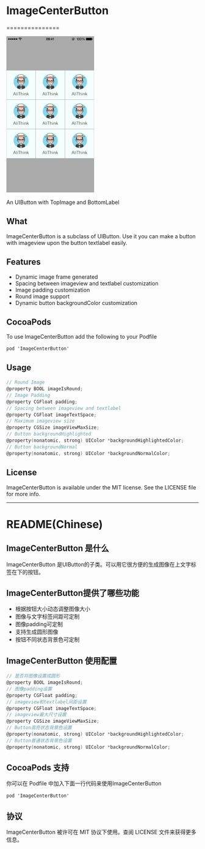 # ImageCenterButton
===============

<img src="ImageCenterButton-demo.gif" width="230" height="408" />

An UIButton with TopImage and BottomLabel
## What

ImageCenterButton is a subclass of UIButton. Use it you can make a button with imageview upon the button textlabel easily.

## Features

* Dynamic image frame generated
* Spacing between imageview and textlabel customization 
* Image padding customization
* Round image support
* Dynamic button backgroundColor customization

## CocoaPods
To use ImageCenterButton add the following to your Podfile

    pod 'ImageCenterButton'

## Usage
```objective-c
// Round Image
@property BOOL imageIsRound;
// Image Padding
@property CGFloat padding;
// Spacing between imageview and textlabel
@property CGFloat imageTextSpace;
// Maximum imageview size
@property CGSize imageViewMaxSize;
// Button backgroundHighlighted
@property(nonatomic, strong) UIColor *backgroundHighlightedColor;
// Button backgroundNormal
@property(nonatomic, strong) UIColor *backgroundNormalColor;
```
 
## License

ImageCenterButton is available under the MIT license. See the LICENSE file for more info.

---
README(Chinese)
==========

## ImageCenterButton 是什么

ImageCenterButton 是UIButton的子类。可以用它很方便的生成图像在上文字标签在下的按钮。

## ImageCenterButton提供了哪些功能

 * 根据按钮大小动态调整图像大小
 * 图像与文字标签间距可定制
 * 图像padding可定制
 * 支持生成圆形图像
 * 按钮不同状态背景色可定制

## ImageCenterButton 使用配置
```objective-c
// 是否将图像设置成圆形
@property BOOL imageIsRound;
// 图像padding设置
@property CGFloat padding;
// imageview和textlabel间距设置
@property CGFloat imageTextSpace;
// imageview最大尺寸设置
@property CGSize imageViewMaxSize;
// Button高亮状态背景色设置
@property(nonatomic, strong) UIColor *backgroundHighlightedColor;
// Button普通状态背景色设置
@property(nonatomic, strong) UIColor *backgroundNormalColor;
```

## CocoaPods 支持

你可以在 Podfile 中加入下面一行代码来使用ImageCenterButton

    pod 'ImageCenterButton'

## 协议

ImageCenterButton 被许可在 MIT 协议下使用。查阅 LICENSE 文件来获得更多信息。
